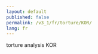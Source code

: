 ```yaml
---
layout: default
published: false
permalink: /v3_1/fr/torture/KOR/
lang: fr
---
```


torture analysis KOR
